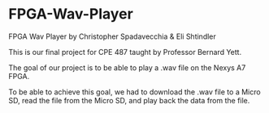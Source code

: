 # FPGA-Wav-Player
FPGA Wav Player by Christopher Spadavecchia &amp; Eli Shtindler

This is our final project for CPE 487 taught by Professor Bernard Yett. 

The goal of our project is to be able to play a .wav file on the Nexys A7 FPGA.

To be able to achieve this goal, we had to download the .wav file to a Micro SD, read the file from the Micro SD, and play back the data from the file.
